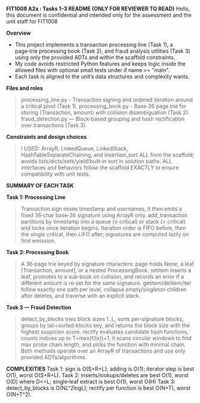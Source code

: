 **FIT1008 A2a : Tasks 1–3 README (ONLY FOR REVIEWER TO READ)**
Hello, this document is confidential and intended only for the assessment and the unit staff for FIT1008 

**Overview**
- This project implements a transaction processing line (Task 1), a page‑trie processing book (Task 2), and fraud analysis utilities (Task 3) using only the provided ADTs and within the scaffold constraints.​
- My code avoids restricted Python features and keeps logic inside the allowed files with optional small tests under if name == "main".​
- Each task is aligned to the unit’s data structures and complexity wants.​

**Files and roles**
> processing_line.py - Transaction signing and ordered iteration around a critical pivot (Task 1).​
> processing_book.py - Base‑36 page trie for storing (Transaction, amount) with collision disambiguation (Task 2).​
> fraud_detection.py — Block‑based grouping and hash rectification over transactions (Task 3).​

**Constraints and design choices**
> I USED: ArrayR, LinkedQueue, LinkedStack, HashTableSeparateChaining, and insertion_sort 
> ALL from the scaffold; avoids lists/dicts/sets/yield/built‑in sort in solution paths.​
> ALL interfaces and behaviors follow the scaffold EXACTLY to ensure compatibility with unit tests.​

**SUMMARY OF EACH TASK**

**Task 1: Processing Line**
> Transaction.sign mixes timestamp and usernames, it then emits a fixed 36‑char base‑36 signature using ArrayR only.​
> add_transaction partitions by timestamp into a queue (≤ critical) or stack (> critical) and locks once iteration begins.​
> Iteration order is FIFO before, then the single critical, then LIFO after; signatures are computed lazily on first emission.​

**Task 2: Processing Book**
> A 36‑page trie keyed by signature characters: page holds None, a leaf [Transaction, amount], or a nested ProcessingBook.​
> setitem inserts a leaf, promotes to a sub‑book on collision, and records an error if a different amount is re‑set for the same signature.​
> getitem/delitem/iter follow exactly one path per level, collapse empty/singleton children after deletes, and traverse with an explicit stack.​

**Task 3 — Fraud Detection**
> detect_by_blocks tries block sizes 1..L, sorts per‑signature blocks, groups by tail+sorted‑blocks key, and returns the block size with the highest suspicion score.​
> rectify evaluates candidate hash functions, counts indices up to T=max(f(tx))+1, it scans circular windows to find max probe chain length, and picks the function with minimal chain.​
> Both methods operate over an ArrayR of transactions and use only provided ADTs/algorithms.​

**COMPLEXITIES**
Task 1: sign is O(S+R+L); adding is O(1); iterator step is best O(1), worst O(S+R+L).
Task 2: inserts/lookups/deletes are best O(1), worst O(D) where D<=L; single‑leaf extract is best O(1), worst O(H)
Task 3: detect_by_blocks is O(N*L^2*logL); rectify per function is best O(N+T), worst O(N+T^2).
